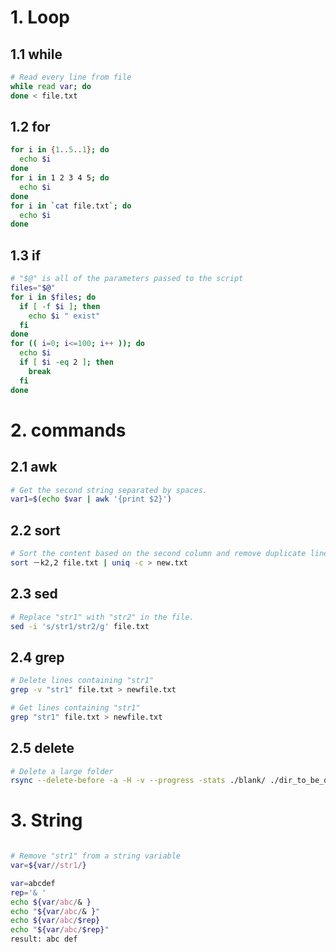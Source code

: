 # 1. Loop

## 1.1 while
```bash
# Read every line from file
while read var; do
done < file.txt
```
## 1.2 for
```bash
for i in {1..5..1}; do
  echo $i
done
for i in 1 2 3 4 5; do
  echo $i
done
for i in `cat file.txt`; do
  echo $i
done
```
## 1.3 if
```bash
# "$@" is all of the parameters passed to the script
files="$@"
for i in $files; do
  if [ -f $i ]; then
    echo $i " exist"
  fi
done
for (( i=0; i<=100; i++ )); do
  echo $i
  if [ $i -eq 2 ]; then
    break
  fi
done
```

# 2. commands

## 2.1 awk
```bash
# Get the second string separated by spaces.
var1=$(echo $var | awk '{print $2}')
```
## 2.2 sort
```bash
# Sort the content based on the second column and remove duplicate lines.
sort －k2,2 file.txt | uniq -c > new.txt
```
## 2.3 sed
```bash
# Replace "str1" with "str2" in the file.
sed -i 's/str1/str2/g' file.txt
```
## 2.4 grep
```bash
# Delete lines containing "str1"
grep -v "str1" file.txt > newfile.txt

# Get lines containing "str1"
grep "str1" file.txt > newfile.txt
```
## 2.5 delete
```bash
# Delete a large folder
rsync --delete-before -a -H -v --progress -stats ./blank/ ./dir_to_be_deleted/
```

# 3. String


```bash

# Remove "str1" from a string variable
var=${var//str1/}

var=abcdef
rep='& '
echo ${var/abc/& }
echo "${var/abc/& }"
echo ${var/abc/$rep}
echo "${var/abc/$rep}"
result: abc def
```
